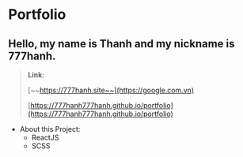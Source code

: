 # Portfolio

## Hello, my name is Thanh and my nickname is 777hanh.

> **Link**:
>
> [~~https://777hanh.site~~](https://google.com.vn)
>
> [https://777hanh777hanh.github.io/portfolio](https://777hanh777hanh.github.io/portfolio)

-   About this Project:
    -   ReactJS
    -   SCSS
